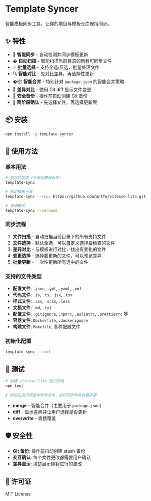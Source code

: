# Template Syncer

智能模板同步工具，让你的项目与模板仓库保持同步。

## ✨ 特性

- 🚀 **智能同步** - 自动检测并同步模板更新
- � **自动扫描** - 智能扫描当前目录的所有可同步文件
- ✅ **批量选择** - 支持全选/反选，批量处理文件
- 🔍 **智能对比** - 先对比差异，再选择性更新
- �📦 **智能合并** - 特别针对 `package.json` 的智能合并策略
- 🔄 **差异对比** - 使用 Git diff 显示文件变更
- 💾 **安全备份** - 操作前自动创建 Git 备份
- 🎯 **两阶段确认** - 先选择文件，再选择更新项

## 📦 安装

```bash
npm install -g template-syncer
```

## 🚀 使用方法

### 基本用法

```bash
# 交互式同步（会询问模板仓库）
template-sync

# 指定模板仓库
template-sync --repo https://github.com/antfu/vitesse-lite.git

# 详细模式
template-sync --verbose
```

### 同步流程

1. **文件扫描** - 自动扫描当前目录下的所有支持文件
2. **文件选择** - 默认全选，可以自定义选择要检查的文件
3. **差异对比** - 与模板进行对比，找出有变化的文件
4. **变更选择** - 选择要更新的文件，可以预览差异
5. **批量更新** - 一次性更新所有选中的文件

### 支持的文件类型

- **配置文件**: `.json`, `.yml`, `.yaml`, `.xml`
- **代码文件**: `.js`, `.ts`, `.jsx`, `.tsx`
- **样式文件**: `.css`, `.scss`, `.less`
- **文档文件**: `.md`, `.txt`
- **配置文件**: `.gitignore`, `.npmrc`, `.eslintrc`, `.prettierrc` 等
- **容器文件**: `Dockerfile`, `.dockerignore`
- **构建文件**: `Makefile`, 各种配置文件

### 初始化配置

```bash
template-sync --init
```

## 🧪 测试

```bash
# 创建 vitesse-lite 测试项目
npm test

# 然后在测试项目中修改文件，运行同步命令查看效果
```

- **merge** - 智能合并（主要用于 `package.json`）
- **diff** - 显示差异并让用户选择是否更新
- **overwrite** - 直接覆盖

## 🛡️ 安全性

- **Git 备份**: 操作前自动创建 stash 备份
- **交互确认**: 每个文件更改都需要用户确认
- **差异显示**: 清楚展示即将进行的更改

## 📄 许可证

MIT License
